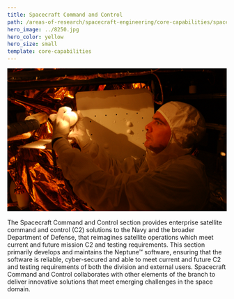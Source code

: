 ```yaml
---
title: Spacecraft Command and Control
path: /areas-of-research/spacecraft-engineering/core-capabilities/spacecraft-command-control
hero_image: ../8250.jpg
hero_color: yellow
hero_size: small
template: core-capabilities
---
```

![Team member works on a satellite](8253.jpg)

The Spacecraft Command and Control section provides enterprise satellite command and control (C2) solutions to the Navy and the broader Department of Defense, that reimagines satellite operations which meet current and future mission C2 and testing requirements. This section primarily develops and maintains the Neptune™ software, ensuring that the software is reliable, cyber-secured and able to meet current and future C2 and testing requirements of both the division and external users. Spacecraft Command and Control collaborates with other elements of the branch to deliver innovative solutions that meet emerging challenges in the space domain.